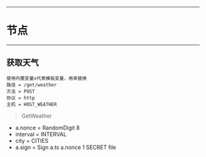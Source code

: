 ************************************
# 节点
************************************
## 获取天气
    使用内置变量x代表模板变量，用来替换
    路径 = /get/weather
    方法 = POST
    协议 = http
    主机 = HOST_WEATHER
> GetWeather
* a.nonce = RandomDigit 8
* interval = INTERVAL
* city = CITIES  
* a.sign = Sign a.ts a.nonce 1 SECRET file